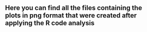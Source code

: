 ## Here you can find all the files containing the plots in png format that were created after applying the R code analysis
